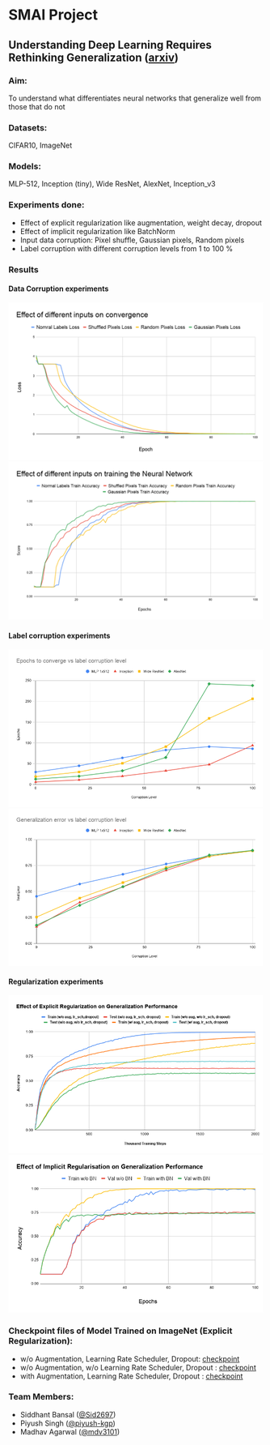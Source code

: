 
# SMAI Project

## Understanding Deep Learning Requires Rethinking Generalization ([arxiv](https://arxiv.org/pdf/1611.03530.pdf))


### Aim:
To understand what differentiates neural networks that generalize well from those that do not

### Datasets:
CIFAR10, ImageNet

### Models:
MLP-512, Inception (tiny), Wide ResNet, AlexNet, Inception_v3

### Experiments done:
- Effect of explicit regularization like augmentation, weight decay, dropout
- Effect of implicit regularization like BatchNorm
- Input data corruption: Pixel shuffle, Gaussian pixels, Random pixels
- Label corruption with different corruption levels from 1 to 100 %

### Results
####  Data Corruption experiments
<img src="imgs/Effect of different inputs on convergence.png">

<img src="imgs/Effect of different inputs on training the Neural Network.png">

#### Label corruption experiments
<img src="imgs/Epochs to converge vs label corruption level-2.png">

<img src="imgs/Generalization error vs label corruption level-2.png">

#### Regularization experiments
<img src="imgs/Effect of Explicit Regularization on Generalization Performance.png">

<img src="imgs/Effect of Implicit Regularisation on Generalization Performance.png">

### Checkpoint files of Model Trained on ImageNet (Explicit Regularization):<br>
- w/o Augmentation, Learning Rate Scheduler, Dropout: [checkpoint](https://iiitaphyd-my.sharepoint.com/:u:/g/personal/madhav_agarwal_research_iiit_ac_in/EZWUXUvNGQBCgcJcNxcFg9wB0aYKnly-6dGN8XQWMGTwMA?e=2jlPMu) <br>
- w/o Augmentation, w/o Learning Rate Scheduler, Dropout : [checkpoint](https://iiitaphyd-my.sharepoint.com/:u:/g/personal/madhav_agarwal_research_iiit_ac_in/EYu6wOz7pHxKlo-njCcCRNcBBQxZNhVA_KZnajLpfY9x-Q?e=1KAW6n) <br>
- with Augmentation, Learning Rate Scheduler, Dropout : [checkpoint](https://iiitaphyd-my.sharepoint.com/:u:/g/personal/madhav_agarwal_research_iiit_ac_in/EfM9FrpDFOxLvDBTgfwr9yABsQev1rBbHYfUQDg4mj_hfQ?e=hHIZG8)

### Team Members:
- Siddhant Bansal ([@Sid2697](https://github.com/Sid2697))
- Piyush Singh ([@piyush-kgp](http://github.com/piyush-kgp))
- Madhav Agarwal ([@mdv3101](https://github.com/mdv3101))
